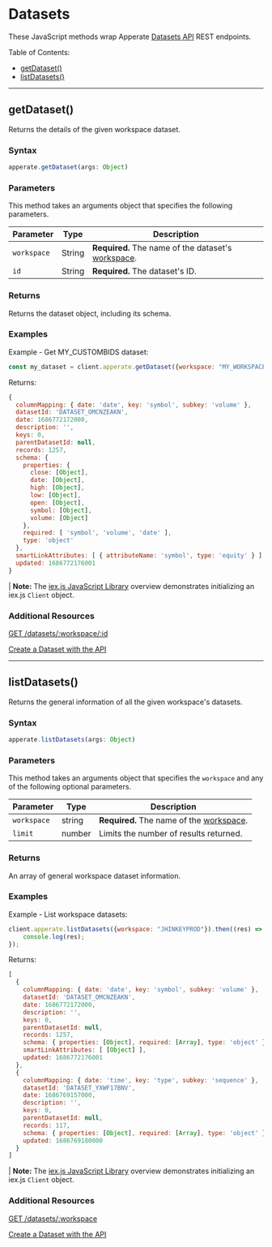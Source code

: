 # Datasets

These JavaScript methods wrap Apperate [Datasets API](https://iexcloud.io/docs/apperate-apis/datasets) REST endpoints.

Table of Contents:

- [getDataset()](#getdataset)
- [listDatasets()](#listdatasets)

---

## getDataset()

Returns the details of the given workspace dataset.

### Syntax

```javascript
apperate.getDataset(args: Object)
```

### Parameters

This method takes an arguments object that specifies the following parameters.

Parameter | Type | Description
--------- | ---- | -----------
`workspace` | String | **Required.** The name of the dataset's [workspace](https://iexcloud.io/documentation/reference/glossary.html#workspace).
`id` | String | **Required.** The dataset's ID.

### Returns

Returns the dataset object, including its schema.

### Examples

Example - Get MY_CUSTOMBIDS dataset:

```javascript
const my_dataset = client.apperate.getDataset({workspace: "MY_WORKSPACE", id: "MY_CUSTOMBIDS"});
```

Returns:

```javascript
{
  columnMapping: { date: 'date', key: 'symbol', subkey: 'volume' },
  datasetId: 'DATASET_OMCNZEAKN',
  date: 1686772172000,
  description: '',
  keys: 0,
  parentDatasetId: null,
  records: 1257,
  schema: {
    properties: {
      close: [Object],
      date: [Object],
      high: [Object],
      low: [Object],
      open: [Object],
      symbol: [Object],
      volume: [Object]
    },
    required: [ 'symbol', 'volume', 'date' ],
    type: 'object'
  },
  smartLinkAttributes: [ { attributeName: 'symbol', type: 'equity' } ],
  updated: 1686772176001
}
```

| **Note:** The [iex.js JavaScript Library](https://iexcloud.io/documentation/developer-tools/iexjs-library.html#initialize-a-client) overview demonstrates initializing an iex.js `Client` object.

### Additional Resources

[GET /datasets/:workspace/:id](https://iexcloud.io/docs/apperate-apis/datasets/get-a-dataset)

[Create a Dataset with the API](https://iexcloud.io/documentation/managing-your-data/creating-a-dataset-with-the-api.html)

---

## listDatasets()

Returns the general information of all the given workspace's datasets.

### Syntax

```javascript
apperate.listDatasets(args: Object)
```

### Parameters

This method takes an arguments object that specifies the `workspace` and any of the following optional parameters.

Parameter | Type | Description
--------- | ---- | -----------
`workspace` | string | **Required.** The name of the [workspace](https://iexcloud.io/documentation/reference/glossary.html#workspace).
`limit` | number | Limits the number of results returned.

### Returns

An array of general workspace dataset information.

### Examples

Example - List workspace datasets:

```javascript
client.apperate.listDatasets({workspace: "JHINKEYPROD"}).then((res) => {
    console.log(res);
});
```

Returns:

```javascript
[
  {
    columnMapping: { date: 'date', key: 'symbol', subkey: 'volume' },
    datasetId: 'DATASET_OMCNZEAKN',
    date: 1686772172000,
    description: '',
    keys: 0,
    parentDatasetId: null,
    records: 1257,
    schema: { properties: [Object], required: [Array], type: 'object' },
    smartLinkAttributes: [ [Object] ],
    updated: 1686772176001
  },
  {
    columnMapping: { date: 'time', key: 'type', subkey: 'sequence' },
    datasetId: 'DATASET_YXWF17BNV',
    date: 1686769157000,
    description: '',
    keys: 0,
    parentDatasetId: null,
    records: 117,
    schema: { properties: [Object], required: [Array], type: 'object' },
    updated: 1686769180000
  }
]
```

| **Note:** The [iex.js JavaScript Library](https://iexcloud.io/documentation/developer-tools/iexjs-library.html#initialize-a-client) overview demonstrates initializing an iex.js `Client` object.

### Additional Resources

[GET /datasets/:workspace](https://iexcloud.io/docs/apperate-apis/datasets/list-datasets)

[Create a Dataset with the API](https://iexcloud.io/documentation/managing-your-data/creating-a-dataset-with-the-api.html)